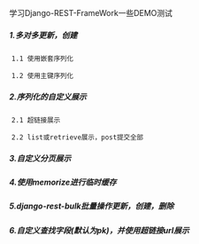 

学习Django-REST-FrameWork一些DEMO测试

##### 1.多对多更新，创建

​	`1.1 使用嵌套序列化`

​       `1.2 使用主键序列化`

##### 2.序列化的自定义展示

​	`2.1 超链接展示`

​	`2.2 list或retrieve展示，post提交全部`

##### 3.自定义分页展示

##### 4.使用memorize进行临时缓存

##### 5.django-rest-bulk批量操作更新，创建，删除

##### 6.自定义查找字段(默认为pk)，并使用超链接url展示


